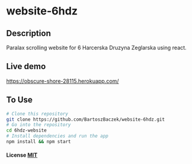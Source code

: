 # website-6hdz

## Description

Paralax scrolling website for 6 Harcerska Druzyna Zeglarska using react.

## Live demo

https://obscure-shore-28115.herokuapp.com/

## To Use

```bash
# Clone this repository
git clone https://github.com/BartoszBaczek/website-6hdz.git
# Go into the repository
cd 6hdz-website
# Install dependencies and run the app
npm install && npm start
```

#### License [MIT](LICENSE.md)
